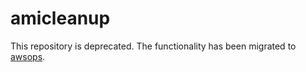 # amicleanup

This repository is deprecated.  The functionality has been migrated to [awsops](https://github.com/shawnsi/awsops).
